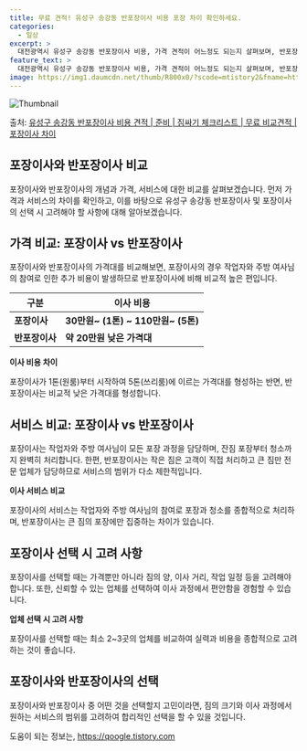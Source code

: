 ```yaml
---
title: 무료 견적! 유성구 송강동 반포장이사 비용 포장 차이 확인하세요.
categories:
  - 일상
excerpt: >
  대전광역시 유성구 송강동 반포장이사 비용, 가격 견적이 어느정도 되는지 살펴보며, 반포장이사를 준비함에 있어 짐싸기 준비 체크리스트가 무엇인지 보겠습니다. 마지막으로 포장이사와 차이점을 통해 무료 비교견적으로 어떤 것이 더 합리적인 선택인지 공유 드립니다.유성구 송강동 포장이사 견적 샘플 보기 👈 클릭유성구 송강동 포장이사 가격 살펴보기 👈 클릭유성구 송강동 반포장이사 평균 이사 비용평수유성구 송강동 평균 이사 비용원룸 이사9평 이하 (1톤)30만원~투룸/쓰리룸 이사16평 ~ 20평 (2.5톤)80만원~쓰리룸 이사21평 (5톤) ~110만원~우리집 무료 이사견적 받기 👈 클릭포장 vs 반포장: 이사 방식 비교포장이사는 이사 전반을 담당하며, 1톤은 50만원, 2.5톤은 100만원, 5톤은 130만원..
feature_text: >
  대전광역시 유성구 송강동 반포장이사 비용, 가격 견적이 어느정도 되는지 살펴보며, 반포장이사를 준비함에 있어 짐싸기 준비 체크리스트가 무엇인지 보겠습니다. 마지막으로 포장이사와 차이점을 통해 무료 비교견적으로 어떤 것이 더 합리적인 선택인지 공유 드립니다.유성구 송강동 포장이사 견적 샘플 보기 👈 클릭유성구 송강동 포장이사 가격 살펴보기 👈 클릭유성구 송강동 반포장이사 평균 이사 비용평수유성구 송강동 평균 이사 비용원룸 이사9평 이하 (1톤)30만원~투룸/쓰리룸 이사16평 ~ 20평 (2.5톤)80만원~쓰리룸 이사21평 (5톤) ~110만원~우리집 무료 이사견적 받기 👈 클릭포장 vs 반포장: 이사 방식 비교포장이사는 이사 전반을 담당하며, 1톤은 50만원, 2.5톤은 100만원, 5톤은 130만원..
image: https://img1.daumcdn.net/thumb/R800x0/?scode=mtistory2&fname=https%3A%2F%2Fblog.kakaocdn.net%2Fdn%2FcBASNp%2FbtsHbmn30S5%2FfBfgxfYGztJomXo1RPpeB1%2Fimg.webp
---
```


![Thumbnail](https://img1.daumcdn.net/thumb/R800x0/?scode=mtistory2&fname=https%3A%2F%2Fblog.kakaocdn.net%2Fdn%2FcBASNp%2FbtsHbmn30S5%2FfBfgxfYGztJomXo1RPpeB1%2Fimg.webp)

<p>출처: <a href="https://qoogle.tistory.com/9694" rel="dofollow">유성구 송강동 반포장이사 비용 견적 | 준비 | 짐싸기 체크리스트 | 무료 비교견적 | 포장이사 차이</a> </p>

## 포장이사와 반포장이사 비교

포장이사와 반포장이사의 개념과 가격, 서비스에 대한 비교를 살펴보겠습니다. 먼저 가격과 서비스의 차이를 확인하고, 이를 바탕으로 유성구
송강동 반포장이사 및 포장이사의 선택 시 고려해야 할 사항에 대해 알아보겠습니다.

## 가격 비교: 포장이사 vs 반포장이사

포장이사와 반포장이사의 가격대를 비교해보면, 포장이사의 경우 작업자와 주방 여사님의 참여로 인한 추가 비용이 발생하므로 반포장이사에 비해
비교적 높은 편입니다.

**구분** | **이사 비용**  
---|---  
**포장이사** | **30만원~ (1톤) ~ 110만원~ (5톤)**  
**반포장이사** | **약 20만원 낮은 가격대**  
**이사 비용 차이**

포장이사가 1톤(원룸)부터 시작하여 5톤(쓰리룸)에 이르는 가격대를 형성하는 반면, 반포장이사는 비교적 낮은 가격대를 형성합니다.

## 서비스 비교: 포장이사 vs 반포장이사

포장이사는 작업자와 주방 여사님이 모든 포장 과정을 담당하며, 잔짐 포장부터 청소까지 완벽히 처리합니다. 한편, 반포장이사는 작은 짐은
고객이 직접 처리하고 큰 짐만 전문 업체가 담당하므로 서비스의 범위가 다소 제한적입니다.

**이사 서비스 비교**

포장이사의 서비스는 작업자와 주방 여사님의 참여로 포장과 청소를 종합적으로 처리하며, 반포장이사는 큰 짐의 포장에만 집중하는 차이가
있습니다.

## 포장이사 선택 시 고려 사항

포장이사를 선택할 때는 가격뿐만 아니라 짐의 양, 이사 거리, 작업 일정 등을 고려해야 합니다. 또한, 신뢰할 수 있는 업체를 선택하여 이사
과정에서 편안함을 경험할 수 있습니다.

**업체 선택 시 고려 사항**

포장이사를 선택할 때는 최소 2~3곳의 업체를 비교하여 실력과 비용을 종합적으로 고려하는 것이 좋습니다.

## 포장이사와 반포장이사의 선택

포장이사와 반포장이사 중 어떤 것을 선택할지 고민이라면, 짐의 크기와 이사 과정에서 원하는 서비스의 범위를 고려하여 합리적인 선택을 할 수
있을 것입니다.

 

도움이 되는 정보는, <a href="https://qoogle.tistory.com" rel="dofollow">https://qoogle.tistory.com</a>


